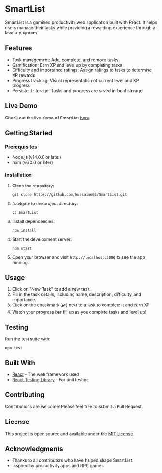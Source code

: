 # SmartList

SmartList is a gamified productivity web application built with React. It helps users manage their tasks while providing a rewarding experience through a level-up system.

## Features

- Task management: Add, complete, and remove tasks
- Gamification: Earn XP and level up by completing tasks
- Difficulty and importance ratings: Assign ratings to tasks to determine XP rewards
- Progress tracking: Visual representation of current level and XP progress
- Persistent storage: Tasks and progress are saved in local storage

## Live Demo

Check out the live demo of SmartList [here](https://smart-listapp.vercel.app/).

## Getting Started

### Prerequisites

- Node.js (v14.0.0 or later)
- npm (v6.0.0 or later)

### Installation

1. Clone the repository:
   ```
   git clone https://github.com/hussaino03/SmartList.git
   ```

2. Navigate to the project directory:
   ```
   cd SmartList
   ```

3. Install dependencies:
   ```
   npm install
   ```

4. Start the development server:
   ```
   npm start
   ```

5. Open your browser and visit `http://localhost:3000` to see the app running.

## Usage

1. Click on "New Task" to add a new task.
2. Fill in the task details, including name, description, difficulty, and importance.
3. Click on the checkmark (✔️) next to a task to complete it and earn XP.
4. Watch your progress bar fill up as you complete tasks and level up!

## Testing

Run the test suite with:

```
npm test
```

## Built With

- [React](https://reactjs.org/) - The web framework used
- [React Testing Library](https://testing-library.com/docs/react-testing-library/intro/) - For unit testing

## Contributing

Contributions are welcome! Please feel free to submit a Pull Request.

## License

This project is open source and available under the [MIT License](LICENSE).

## Acknowledgments

- Thanks to all contributors who have helped shape SmartList.
- Inspired by productivity apps and RPG games.
